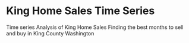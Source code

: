 # King Home Sales Time Series
 Time series Analysis of King Home Sales
 Finding the best months to sell and buy in King County Washington
